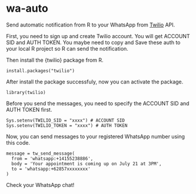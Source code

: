 # wa-auto

Send automatic notification from R to your WhatsApp from <a href='https://twilio.com' target='_blank'>Twilio</a> API.

First, you need to sign up and create Twilio account. You will get ACCOUNT SID and AUTH TOKEN. You maybe need to copy and Save these auth to your local R project so R can send the notification.  

Then install the {twilio} package from R.

```
install.packages("twilio")
```

After install the package successfuly, now you can activate the package.

```
library(twilio)
```

Before you send the messages, you need to specify the ACCOUNT SID and AUTH TOKEN first.

```
Sys.setenv(TWILIO_SID = "xxxx") # ACCOUNT SID
Sys.setenv(TWILIO_TOKEN = "xxxx") # AUTH TOKEN
```

Now, you can send messages to your registered WhatsApp number using this code.

```
message = tw_send_message( 
  from = 'whatsapp:+14155238886',  
  body = 'Your appointment is coming up on July 21 at 3PM',      
  to = 'whatsapp:+62857xxxxxxxx' 
) 
```
Check your WhatsApp chat! 
